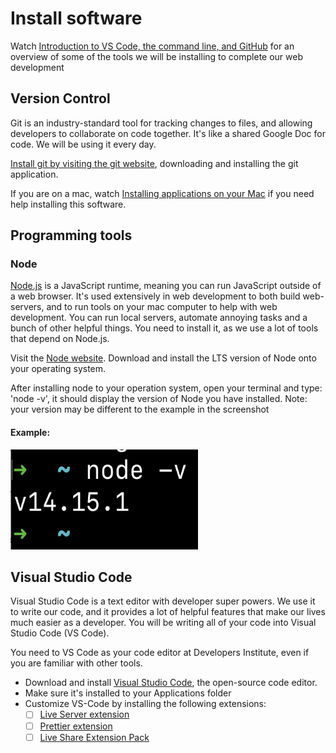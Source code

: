 # Install software

Watch [Introduction to VS Code, the command line, and GitHub](https://www.loom.com/share/9c662808140e4b8893f7e0424847f6b1) for an overview of some of the tools we will be installing to complete our web development

## Version Control

Git is an industry-standard tool for tracking changes to files, and allowing developers to collaborate on code together. It's like a shared Google Doc for code. We will be using it every day.

[Install git by visiting the git website](https://git-scm.com/downloads), downloading and installing the git application. 

If you are on a mac, watch [Installing applications on your Mac](https://www.loom.com/share/1325f420d7aa4871ac5fba2e721b4422?from_recorder=1) if you need help installing this software.

## Programming tools

### Node

[Node.js](https://nodejs.org/en/) is a JavaScript runtime, meaning you can run JavaScript outside of a web browser. It's used extensively in web development to both build web-servers, and to run tools on your mac computer to help with web development. You can run local servers, automate annoying tasks and a bunch of other helpful things. You need to install it, as we use a lot of tools that depend on Node.js.

Visit the [Node website](https://nodejs.org/en/). Download and install the LTS version of Node onto your operating system.

After installing node to your operation system, open your terminal and type: 'node -v', it should display the version of Node you have installed. Note: your version may be different to the example in the screenshot

#### Example:
<img src="../../img/node-example.png" width="300" height="160">

## Visual Studio Code

Visual Studio Code is a text editor with developer super powers. We use it to write our code, and it provides a lot of helpful features that make our lives much easier as a developer. You will be writing all of your code into Visual Studio Code (VS Code).

You need to VS Code as your code editor at Developers Institute, even if you are familiar with other tools.

- Download and install [Visual Studio Code](https://code.visualstudio.com/), the open-source code editor.
- Make sure it's installed to your Applications folder
- Customize VS-Code by installing the following extensions:
  - [ ] [Live Server extension](https://marketplace.visualstudio.com/items?itemName=ritwickdey.LiveServer)
  - [ ] [Prettier extension](https://marketplace.visualstudio.com/items?itemName=esbenp.prettier-vscode)
  - [ ] [Live Share Extension Pack](https://marketplace.visualstudio.com/items?itemName=MS-vsliveshare.vsliveshare-pack)
